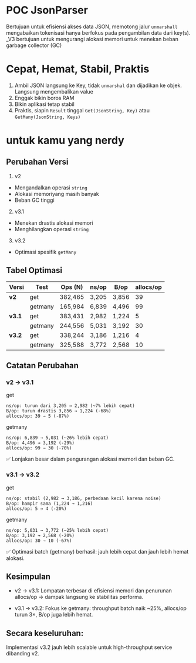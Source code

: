 # POC JsonParser
Bertujuan untuk efisiensi akses data JSON, memotong jalur `unmarshall` mengabaikan tokenisasi hanya berfokus pada pengambilan data dari key(s). _V3 bertujuan untuk mengurangi alokasi memori untuk menekan beban garbage collector (GC)

# Cepat, Hemat, Stabil, Praktis
1. Ambil JSON langsung ke Key, tidak `unmarshal` dan dijadikan ke objek. Langsung mengembalikan value
2. Enggak bikin boros RAM
3. Bikin aplikasi tetap stabil
4. Praktis, siapin `Result` tinggal `Get(JsonString, Key)` atau `GetMany(JsonString, Keys)`

# untuk kamu yang nerdy

## Perubahan Versi
1. v2
- Mengandalkan operasi `string`
- Alokasi memoriyang masih banyak
- Beban GC tinggi

2. v3.1
- Menekan drastis alokasi memori
- Menghilangkan operasi `string`

3. v3.2
- Optimasi spesifik `getMany`

## Tabel Optimasi
| Versi    | Test    | Ops (N) | ns/op | B/op  | allocs/op |
| -------- | ------- | ------- | ----- | ----- | --------- |
| **v2**   | get     | 382,465 | 3,205 | 3,856 | 39        |
|          | getmany | 165,984 | 6,839 | 4,496 | 99        |
| **v3.1** | get     | 383,431 | 2,982 | 1,224 | 5         |
|          | getmany | 244,556 | 5,031 | 3,192 | 30        |
| **v3.2** | get     | 338,244 | 3,186 | 1,216 | 4         |
|          | getmany | 325,588 | 3,772 | 2,568 | 10        |

## Catatan Perubahan
### v2 → v3.1

get
```
ns/op: turun dari 3,205 → 2,982 (~7% lebih cepat)
B/op: turun drastis 3,856 → 1,224 (-68%)
allocs/op: 39 → 5 (-87%)
```

getmany
```
ns/op: 6,839 → 5,031 (~26% lebih cepat)
B/op: 4,496 → 3,192 (-29%)
allocs/op: 99 → 30 (-70%)
```
✅ Lonjakan besar dalam pengurangan alokasi memori dan beban GC.

### v3.1 → v3.2

get
```
ns/op: stabil (2,982 → 3,186, perbedaan kecil karena noise)
B/op: hampir sama (1,224 → 1,216)
allocs/op: 5 → 4 (-20%)
```
getmany
```
ns/op: 5,031 → 3,772 (~25% lebih cepat)
B/op: 3,192 → 2,568 (-20%)
allocs/op: 30 → 10 (-67%)
```
✅ Optimasi batch (getmany) berhasil: jauh lebih cepat dan jauh lebih hemat alokasi.

## Kesimpulan

- v2 → v3.1: Lompatan terbesar di efisiensi memori dan penurunan allocs/op → dampak langsung ke stabilitas performa.

- v3.1 → v3.2: Fokus ke getmany: throughput batch naik ~25%, allocs/op turun 3×, B/op juga lebih hemat.

## Secara keseluruhan:
Implementasi v3.2 jauh lebih scalable untuk high-throughput service dibanding v2.
